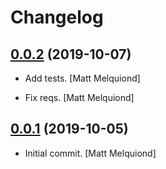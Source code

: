 # Changelog

## [0.0.2](https://github.com/latenighttales/alcali-formula/releases/tag/v0.0.2) (2019-10-07)

* Add tests. [Matt Melquiond]

* Fix reqs. [Matt Melquiond]

## [0.0.1](https://github.com/latenighttales/alcali-formula/releases/tag/v0.0.1) (2019-10-05)

* Initial commit. [Matt Melquiond]
